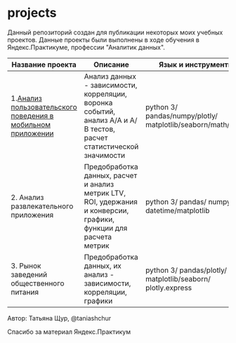 # projects

Данный репозиторий создан для публикации некоторых моих учебных проектов. Данные проекты были выполнены в ходе обучения в Яндекс.Практикуме, профессии "Аналитик данных".

| Название проекта                                            | Описание                                                                                                              | Язык и инструменты                                         |
|-------------------------------------------------------------|-----------------------------------------------------------------------------------------------------------------------|--------------------------------------------------------------|
| 1.[Анализ пользовательского поведения в мобильном приложении](https://github.com/TaniaShchur/projects/blob/5b1342571c4617c5701fae841b194e584bbf8a2d/project_1/README.md) | Анализ данных - зависимости, корреляции,  воронка событий, анализ А/А и А/В тестов,  расчет статистической значимости  | python 3/ pandas/numpy/plotly/ matplotlib/seaborn/math/scipy |
| 2. Анализ развлекательного приложения                       | Предобработка данных, расчет и анализ метрик  LTV, ROI, удержания и конверсии, графики,  функции для расчета метрик   | python 3/ pandas/ numpy/ datetime/matplotlib                 |
| 3. Рынок заведений общественного питания                    | Предобработка данных, их анализ - зависимости,  корреляции, графики                                                   | python 3/ pandas/plotly/ matplotlib/seaborn/  plotly.express |

Автор:
Татьяна Щур, @taniashchur

Спасибо за материал Яндекс.Практикум
